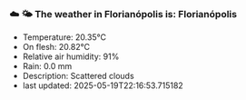 ### ☁️ 🌤️  The weather in Florianópolis is: Florianópolis

- Temperature: 20.35°C
- On flesh: 20.82°C
- Relative air humidity: 91%
- Rain: 0.0 mm
- Description: Scattered clouds
- last updated: 2025-05-19T22:16:53.715182
